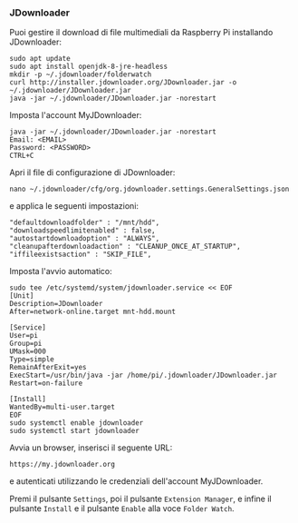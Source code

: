 ### JDownloader

Puoi gestire il download di file multimediali da Raspberry Pi installando JDownloader:
```
sudo apt update
sudo apt install openjdk-8-jre-headless
mkdir -p ~/.jdownloader/folderwatch
curl http://installer.jdownloader.org/JDownloader.jar -o ~/.jdownloader/JDownloader.jar
java -jar ~/.jdownloader/JDownloader.jar -norestart
```

Imposta l'account MyJDownloader:
```
java -jar ~/.jdownloader/JDownloader.jar -norestart
Email: <EMAIL>
Password: <PASSWORD>
CTRL+C
```

Apri il file di configurazione di JDownloader:
```
nano ~/.jdownloader/cfg/org.jdownloader.settings.GeneralSettings.json
```

e applica le seguenti impostazioni:
```
"defaultdownloadfolder" : "/mnt/hdd",
"downloadspeedlimitenabled" : false,
"autostartdownloadoption" : "ALWAYS",
"cleanupafterdownloadaction" : "CLEANUP_ONCE_AT_STARTUP",
"iffileexistsaction" : "SKIP_FILE",
```

Imposta l'avvio automatico:
```
sudo tee /etc/systemd/system/jdownloader.service << EOF
[Unit]
Description=JDownloader
After=network-online.target mnt-hdd.mount

[Service]
User=pi
Group=pi
UMask=000
Type=simple
RemainAfterExit=yes
ExecStart=/usr/bin/java -jar /home/pi/.jdownloader/JDownloader.jar
Restart=on-failure

[Install]
WantedBy=multi-user.target
EOF
sudo systemctl enable jdownloader
sudo systemctl start jdownloader
```

Avvia un browser, inserisci il seguente URL:
```
https://my.jdownloader.org
```

e autenticati utilizzando le credenziali dell'account MyJDownloader.

Premi il pulsante `Settings`, poi il pulsante `Extension Manager`, e infine il pulsante `Install` e il pulsante `Enable` alla voce `Folder Watch`.
